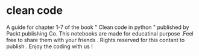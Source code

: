 # clean code 
A guide for chapter 1-7 of the book " Clean code in python " published by Packt publishing Co.
This notebooks are made for educatinal purpose .Feel free to share them with your friends .
Rights reserved for this contant to publish . 
Enjoy the coding with us ! 
